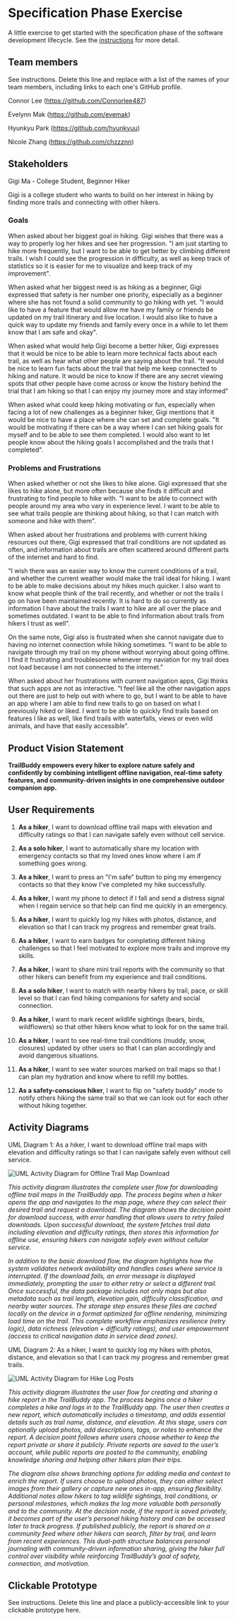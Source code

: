 # Specification Phase Exercise

A little exercise to get started with the specification phase of the software development lifecycle. See the [instructions](instructions.md) for more detail.

## Team members

See instructions. Delete this line and replace with a list of the names of your team members, including links to each one's GitHub profile.

Connor Lee (<https://github.com/Connorlee487>)

Evelynn Mak (<https://github.com/evemak>)

Hyunkyu Park (<https://github.com/hyunkyuu>)

Nicole Zhang (<https://github.com/chzzznn>)

## Stakeholders
Gigi Ma - College Student, Beginner Hiker

Gigi is a college student who wants to build on her interest in hiking by finding more trails and connecting with other hikers. 

### Goals 
When asked about her biggest goal in hiking. Gigi wishes that there was a way to properly log her hikes and see her progression. "I am just starting to hike more frequently, but I want to be able to get better by climbing different trails. I wish I could see the progression in difficulty, as well as keep track of statistics so it is easier for me to visualize and keep track of my improvement".

When asked what her biggest need is as hiking as a beginner, Gigi expressed that safety is her number one priority, especially as a beginner where she has not found a solid community to go hiking with yet. "I would like to have a feature that would allow me have my family or friends be updated on my trail itinerary and live location. I would also like to have a quick way to update my friends and family every once in a while to let them know that I am safe and okay".

When asked what would help Gigi become a better hiker, Gigi expresses that it would be nice to be able to learn more technical facts about each trail, as well as hear what other people are saying about the trail. "It would be nice to learn fun facts about the trail that help me keep connected to hiking and nature. It would be nice to know if there are any secret viewing spots that other people have come across or know the history behind the trial that I am hiking so that I can enjoy my journey more and stay informed"

When asked what could keep hiking motivating or fun, especially when facing a lot of new challenges as a beginner hiker, Gigi mentions that it would be nice to have a place where she can set and complete goals. "It would be motivating if there can be a way where I can set hiking goals for myself and to be able to see them completed. I would also want to let people know about the hiking goals I accomplished and the trails that I completed".




### Problems and Frustrations
When asked whether or not she likes to hike alone. Gigi expressed that she likes to hike alone, but more often because she finds it difficult and frustrating to find people to hike with. "I want to be able to connect with people around my area who vary in experience level. I want to be able to see what trails people are thinking about hiking, so that I can match with someone and hike with them".

When asked about her frustrations and problems with current hiking resources out there, Gigi expressed that trail conditions are not updated as often, and information about trails are often scattered around different parts of the internet and hard to find. 

"I wish there was an easier way to know the current conditions of a trail, and whether the current weather would make the trail ideal for hiking. I want to be able to make decisions about my hikes much quicker. I also want to know what people think of the trail recently, and whether or not the trails I go on have been maintained recently. It is hard to do so currently as information I have about the trails I want to hike are all over the place and sometimes outdated. I want to be able to find information about trails from hikers I trust as well". 

On the same note, Gigi also is frustrated when she cannot navigate due to having no internet connection while hiking sometimes. "I want to be able to navigate through my trail on my phone without worrying about going offline. I find it frustrating and troublesome whenever my naviation for my trail does not load because I am not connected to the internet."

When asked about her frustrations with current navigation apps, Gigi thinks that such apps are not as interactive. "I feel like all the other navigation apps out there are just to help out with where to go, but I want to be able to have an app where I am able to find new trails to go on based on what I previously hiked or liked. I want to be able to quickly find trails based on features I like as well, like find trails with waterfalls, views or even wild animals, and have that easily accessible". 


## Product Vision Statement

**TrailBuddy empowers every hiker to explore nature safely and confidently by combining intelligent offline navigation, real-time safety features, and community-driven insights in one comprehensive outdoor companion app.**

## User Requirements

1. **As a hiker**, I want to download offline trail maps with elevation and difficulty ratings so that I can navigate safely even without cell service.

2. **As a solo hiker**, I want to automatically share my location with emergency contacts so that my loved ones know where I am if something goes wrong.

3. **As a hiker**, I want to press an "I'm safe" button to ping my emergency contacts so that they know I've completed my hike successfully.

4. **As a hiker**, I want my phone to detect if I fall and send a distress signal when I regain service so that help can find me quickly in an emergency.

5. **As a hiker**, I want to quickly log my hikes with photos, distance, and elevation so that I can track my progress and remember great trails.

6. **As a hiker**, I want to earn badges for completing different hiking challenges so that I feel motivated to explore more trails and improve my skills.

7. **As a hiker**, I want to share mini trail reports with the community so that other hikers can benefit from my experience and trail conditions.

8. **As a solo hiker**, I want to match with nearby hikers by trail, pace, or skill level so that I can find hiking companions for safety and social connection.

9. **As a hiker**, I want to mark recent wildlife sightings (bears, birds, wildflowers) so that other hikers know what to look for on the same trail.

10. **As a hiker**, I want to see real-time trail conditions (muddy, snow, closures) updated by other users so that I can plan accordingly and avoid dangerous situations.

11. **As a hiker**, I want to see water sources marked on trail maps so that I can plan my hydration and know where to refill my bottles.

12. **As a safety-conscious hiker**, I want to flip on "safety buddy" mode to notify others hiking the same trail so that we can look out for each other without hiking together.

## Activity Diagrams

UML Diagram 1: As a hiker, I want to download offline trail maps with elevation and difficulty ratings so that I can navigate safely even without cell service.

![UML Activity Diagram for Offline Trail Map Download](images/UML_diagram_1.png)

*This activity diagram illustrates the complete user flow for downloading offline trail maps in the TrailBuddy app. The process begins when a hiker opens the app and navigates to the map page, where they can select their desired trail and request a download. The diagram shows the decision point for download success, with error handling that allows users to retry failed downloads. Upon successful download, the system fetches trail data including elevation and difficulty ratings, then stores this information for offline use, ensuring hikers can navigate safely even without cellular service.*

*In addition to the basic download flow, the diagram highlights how the system validates network availability and handles cases where service is interrupted. If the download fails, an error message is displayed immediately, prompting the user to either retry or select a different trail. Once successful, the data package includes not only maps but also metadata such as trail length, elevation gain, difficulty classification, and nearby water sources. The storage step ensures these files are cached locally on the device in a format optimized for offline rendering, minimizing load time on the trail. This complete workflow emphasizes resilience (retry logic), data richness (elevation + difficulty ratings), and user empowerment (access to critical navigation data in service dead zones).*

UML Diagram 2: As a hiker, I want to quickly log my hikes with photos, distance, and elevation so that I can track my progress and remember great trails.

![UML Activity Diagram for Hike Log Posts](images/UML_diagram_2.png)

*This activity diagram illustrates the user flow for creating and sharing a hike report in the TrailBuddy app. The process begins once a hiker completes a hike and logs in to the TrailBuddy app. The user then creates a new report, which automatically includes a timestamp, and adds essential details such as trail name, distance, and elevation. At this stage, users can optionally upload photos, add descriptions, tags, or notes to enhance the report. A decision point follows where users choose whether to keep the report private or share it publicly. Private reports are saved to the user’s account, while public reports are posted to the community, enabling knowledge sharing and helping other hikers plan their trips.*

*The diagram also shows branching options for adding media and context to enrich the report. If users choose to upload photos, they can either select images from their gallery or capture new ones in-app, ensuring flexibility. Additional notes allow hikers to tag wildlife sightings, trail conditions, or personal milestones, which makes the log more valuable both personally and to the community. At the decision node, if the report is saved privately, it becomes part of the user’s personal hiking history and can be accessed later to track progress. If published publicly, the report is shared on a community feed where other hikers can search, filter by trail, and learn from recent experiences. This dual-path structure balances personal journaling with community-driven information sharing, giving the hiker full control over visibility while reinforcing TrailBuddy’s goal of safety, connection, and motivation.*

## Clickable Prototype

See instructions. Delete this line and place a publicly-accessible link to your clickable prototype here.
